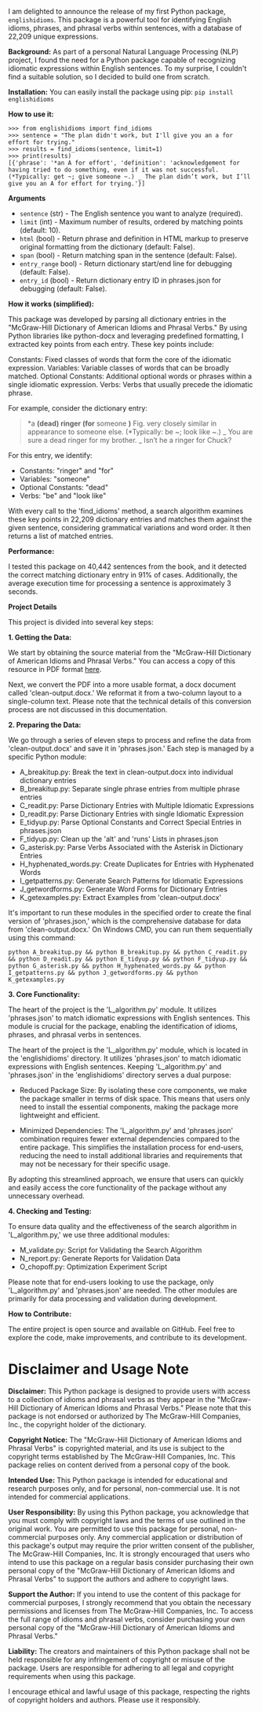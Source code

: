 I am delighted to announce the release of my first Python package, `englishidioms`. This package is a powerful tool for identifying English idioms, phrases, and phrasal verbs within sentences, with a database of 22,209 unique expressions.


**Background:** 
As part of a personal Natural Language Processing (NLP) project, I found the need for a Python package capable of recognizing idiomatic expressions within English sentences. To my surprise, I couldn't find a suitable solution, so I decided to build one from scratch.


**Installation:** 
You can easily install the package using pip:
`pip install englishidioms`

**How to use it:**
```
>>> from englishidioms import find_idioms
>>> sentence = "The plan didn't work, but I'll give you an a for effort for trying."
>>> results = find_idioms(sentence, limit=1)
>>> print(results)
[{'phrase': '*an A for effort', 'definition': 'acknowledgement for having tried to do something, even if it was not successful. (*Typically: get ~; give someone ~.) _ The plan didn’t work, but I’ll give you an A for effort for trying.'}]
```

**Arguments**

- `sentence` (str) - The English sentence you want to analyze (required).
- `limit` (int) - Maximum number of results, ordered by matching points (default: 10).
- `html` (bool) - Return phrase and definition in HTML markup to preserve original formatting from the dictionary (default: False).
- `span` (bool) - Return matching span in the sentence (default: False).
- `entry_range` bool) - Return dictionary start/end line for debugging (default: False).
- `entry_id` (bool) - Return dictionary entry ID in phrases.json for debugging (default: False).

**How it works (simplified):**

This package was developed by parsing all dictionary entries in the "McGraw-Hill Dictionary of American Idioms and Phrasal Verbs." By using Python libraries like python-docx and leveraging predefined formatting, I extracted key points from each entry. These key points include:

Constants: Fixed classes of words that form the core of the idiomatic expression.
Variables: Variable classes of words that can be broadly matched.
Optional Constants: Additional optional words or phrases within a single idiomatic expression.
Verbs: Verbs that usually precede the idiomatic phrase.


For example, consider the dictionary entry:

> \*a **(dead) ringer (for** someone **)** Fig. very closely similar  in
> appearance to someone else. (*Typically: be ~; look like ~.) _ You are
> sure a dead ringer for my brother. _ Isn’t he a ringer for Chuck?

For this entry, we identify:
- Constants: "ringer" and "for"
- Variables: "someone"
- Optional Constants: "dead"
- Verbs: "be" and "look like"

With every call to the 'find_idioms' method, a search algorithm examines these key points in 22,209 dictionary entries and matches them against the given sentence, considering grammatical variations and word order. It then returns a list of matched entries.

**Performance:**

I tested this package on 40,442 sentences from the book, and it detected the correct matching dictionary entry in 91% of cases. Additionally, the average execution time for processing a sentence is approximately 3 seconds. 

**Project Details**

This project is divided into several key steps:

**1. Getting the Data:**

We start by obtaining the source material from the "McGraw-Hill Dictionary of American Idioms and Phrasal Verbs." You can access a copy of this resource in PDF format [here](https://www.sausd.us/cms/lib/CA01000471/Centricity/domain/1835/dictionaries/Dictionary_of_American_Idioms_.pdf). 

Next, we convert the PDF into a more usable format, a docx document called 'clean-output.docx.' We reformat it from a two-column layout to a single-column text. Please note that the technical details of this conversion process are not discussed in this documentation.

**2. Preparing the Data:**

We go through a series of eleven steps to process and refine the data from 'clean-output.docx' and save it in 'phrases.json.' Each step is managed by a specific Python module:

- A_breakitup.py: Break the text in clean-output.docx into individual dictionary entries
- B_breakitup.py: Separate single phrase entries from multiple phrase entries
- C_readit.py: Parse Dictionary Entries with Multiple Idiomatic Expressions
- D_readit.py: Parse Dictionary Entries with single Idiomatic Expression
- E_tidyup.py: Parse Optional Constants and Correct Special Entries in phrases.json
- F_tidyup.py: Clean up the 'alt' and 'runs' Lists in phrases.json
- G_asterisk.py: Parse Verbs Associated with the Asterisk in Dictionary Entries
- H_hyphenated_words.py: Create Duplicates for Entries with Hyphenated Words
- I_getpatterns.py: Generate Search Patterns for Idiomatic Expressions
- J_getwordforms.py: Generate Word Forms for Dictionary Entries
- K_getexamples.py: Extract Examples from 'clean-output.docx'

It's important to run these modules in the specified order to create the final version of 'phrases.json,' which is the comprehensive database for data from 'clean-output.docx.' On Windows CMD, you can run them sequentially using this command:

    python A_breakitup.py && python B_breakitup.py && python C_readit.py && python D_readit.py && python E_tidyup.py && python F_tidyup.py && python G_asterisk.py && python H_hyphenated_words.py && python I_getpatterns.py && python J_getwordforms.py && python K_getexamples.py

**3. Core Functionality:**

The heart of the project is the 'L_algorithm.py' module. It utilizes 'phrases.json' to match idiomatic expressions with English sentences. This module is crucial for the package, enabling the identification of idioms, phrases, and phrasal verbs in sentences.

The heart of the project is the 'L_algorithm.py' module, which is located in the 'englishidioms' directory. It utilizes 'phrases.json' to match idiomatic expressions with English sentences. Keeping 'L_algorithm.py' and 'phrases.json' in the 'englishidioms' directory serves a dual purpose:

- Reduced Package Size: By isolating these core components, we make the package smaller in terms of disk space. This means that users only need to install the essential components, making the package more lightweight and efficient.

- Minimized Dependencies: The 'L_algorithm.py' and 'phrases.json' combination requires fewer external dependencies compared to the entire package. This simplifies the installation process for end-users, reducing the need to install additional libraries and requirements that may not be necessary for their specific usage.

By adopting this streamlined approach, we ensure that users can quickly and easily access the core functionality of the package without any unnecessary overhead.

**4. Checking and Testing:**

To ensure data quality and the effectiveness of the search algorithm in 'L_algorithm.py,' we use three additional modules:

- M_validate.py: Script for Validating the Search Algorithm
- N_report.py: Generate Reports for Validation Data
- O_chopoff.py: Optimization Experiment Script

Please note that for end-users looking to use the package, only 'L_algorithm.py' and 'phrases.json' are needed. The other modules are primarily for data processing and validation during development.

**How to Contribute:**

The entire project is open source and available on GitHub. Feel free to explore the code, make improvements, and contribute to its development.

# Disclaimer and Usage Note

**Disclaimer:** This Python package is designed to provide users with access to a collection of idioms and phrasal verbs as they appear in the "McGraw-Hill Dictionary of American Idioms and Phrasal Verbs." Please note that this package is not endorsed or authorized by The McGraw-Hill Companies, Inc., the copyright holder of the dictionary.

**Copyright Notice:** The "McGraw-Hill Dictionary of American Idioms and Phrasal Verbs" is copyrighted material, and its use is subject to the copyright terms established by The McGraw-Hill Companies, Inc. This package relies on content derived from a personal copy of the book.

**Intended Use:** This Python package is intended for educational and research purposes only, and for personal, non-commercial use. It is not intended for commercial applications.

**User Responsibility:** By using this Python package, you acknowledge that you must comply with copyright laws and the terms of use outlined in the original work. You are permitted to use this package for personal, non-commercial purposes only. Any commercial application or distribution of this package's output may require the prior written consent of the publisher, The McGraw-Hill Companies, Inc. It is strongly encouraged that users who intend to use this package on a regular basis consider purchasing their own personal copy of the "McGraw-Hill Dictionary of American Idioms and Phrasal Verbs" to support the authors and adhere to copyright laws.

**Support the Author:** If you intend to use the content of this package for commercial purposes, I strongly recommend that you obtain the necessary permissions and licenses from The McGraw-Hill Companies, Inc. To access the full range of idioms and phrasal verbs, consider purchasing your own personal copy of the "McGraw-Hill Dictionary of American Idioms and Phrasal Verbs."

**Liability:** The creators and maintainers of this Python package shall not be held responsible for any infringement of copyright or misuse of the package. Users are responsible for adhering to all legal and copyright requirements when using this package.

I encourage ethical and lawful usage of this package, respecting the rights of copyright holders and authors. Please use it responsibly.
